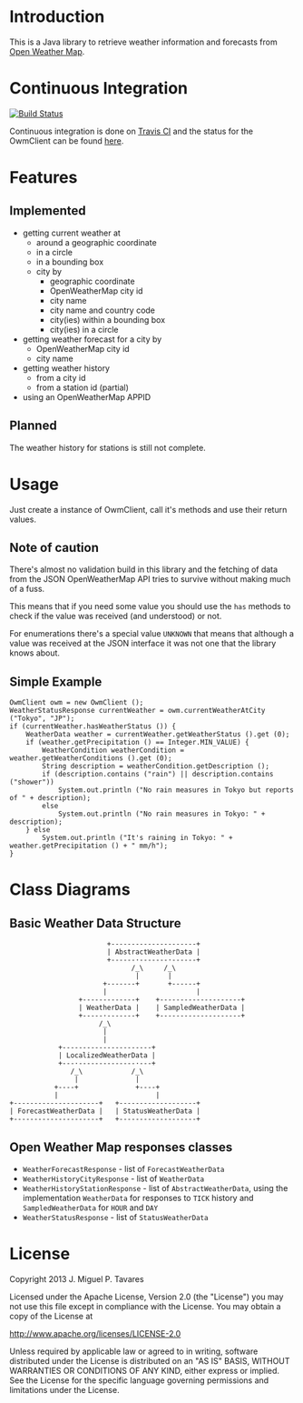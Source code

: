 # Introduction
This is a Java library to retrieve weather information and forecasts from [Open Weather Map](http://http://openweathermap.org/).

# Continuous Integration

[![Build Status](https://travis-ci.org/migtavares/owmClient.png?branch=master)](https://travis-ci.org/migtavares/owmClient)

Continuous integration is done on [Travis CI](https://travis-ci.org) and the status for the OwmClient can be found [here](https://travis-ci.org/migtavares/owmClient).

# Features

## Implemented

+ getting current weather at
	+ around a geographic coordinate
	+ in a circle
	+ in a bounding box
	+ city by
	  + geographic coordinate
	  + OpenWeatherMap city id
	  + city name
	  + city name and country code
	  + city(ies) within a bounding box
	  + city(ies) in a circle
+ getting weather forecast for a city by
	+ OpenWeatherMap city id
	+ city name
+ getting weather history
	+ from a city id
	+ from a station id (partial)
+ using an OpenWeatherMap APPID

## Planned

The weather history for stations is still not complete.

# Usage

Just create a instance of OwmClient, call it's methods and use their return values.

## Note of caution
There's almost no validation build in this library and the fetching of data from the JSON OpenWeatherMap API tries to survive without making much of a fuss.

This means that if you need some value you should use the `has` methods to check if the value was received (and understood) or not.

For enumerations there's a special value `UNKNOWN` that means that although a value was received at the JSON interface it was not one that the library knows about.

## Simple Example


	OwmClient owm = new OwmClient ();
	WeatherStatusResponse currentWeather = owm.currentWeatherAtCity ("Tokyo", "JP");
	if (currentWeather.hasWeatherStatus ()) {
		WeatherData weather = currentWeather.getWeatherStatus ().get (0);
		if (weather.getPrecipitation () == Integer.MIN_VALUE) {
			WeatherCondition weatherCondition = weather.getWeatherConditions ().get (0);
			String description = weatherCondition.getDescription ();
			if (description.contains ("rain") || description.contains ("shower"))
				System.out.println ("No rain measures in Tokyo but reports of " + description);
			else
				System.out.println ("No rain measures in Tokyo: " + description);
		} else
			System.out.println ("It's raining in Tokyo: " + weather.getPrecipitation () + " mm/h");
	}


# Class Diagrams
## Basic Weather Data Structure

	                        +---------------------+
	                        | AbstractWeatherData |
	                        +------·-------·------+
				                  /_\     /_\
						           |       |
				           +-------+       +------+
			               |                      |
	                 +-------------+    +--------------------+
	                 | WeatherData |    | SampledWeatherData |
	                 +-----·-------+    +--------------------+
	                      /_\
                           |
                           |
	            +----------------------+
	            | LocalizedWeatherData |
	            +---·--------------·---+
                   /_\            /_\
				    |              |
               +----+              +----+
	           |                        |
	+---------------------+   +-------------------+
	| ForecastWeatherData |   | StatusWeatherData |
	+---------------------+   +-------------------+

## Open Weather Map responses classes

+ `WeatherForecastResponse` - list of `ForecastWeatherData`
+ `WeatherHistoryCityResponse` - list of `WeatherData`
+ `WeatherHistoryStationResponse` - list of `AbstractWeatherData`, using the implementation `WeatherData` for responses to `TICK` history and `SampledWeatherData` for `HOUR` and `DAY`
+ `WeatherStatusResponse` - list of `StatusWeatherData`

# License												
Copyright 2013 J. Miguel P. Tavares

Licensed under the Apache License, Version 2.0 (the "License")
you may not use this file except in compliance with the License.
You may obtain a copy of the License at

   http://www.apache.org/licenses/LICENSE-2.0

Unless required by applicable law or agreed to in writing, software
distributed under the License is distributed on an "AS IS" BASIS,
WITHOUT WARRANTIES OR CONDITIONS OF ANY KIND, either express or implied.
See the License for the specific language governing permissions and
limitations under the License.
